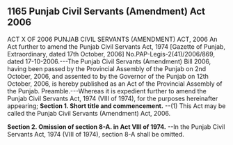 ## 1165 Punjab Civil Servants (Amendment) Act 2006
 
ACT X OF 2006
PUNJAB CIVIL SERVANTS (AMENDMENT) ACT, 2006
An Act further to amend the Punjab Civil Servants Act, 1974
[Gazette of Punjab, Extraordinary, dated 17th October, 2006]
No.PAP-Legis-2(41)/2006/869, dated 17-10-2006.---The Punjab Civil Servants (Amendment) Bill 2006, having been passed by the Provincial Assembly of the Punjab on 2nd October, 2006, and assented to by the Governor of the Punjab on 12th October, 2006, is hereby published as an Act of the Provincial Assembly of the Punjab.
Preamble.---Whereas it is expedient further to amend the Punjab Civil Servants Act, 1974 (VIII of 1974), for the purposes hereinafter appearing;
**Section 1. Short title and commencement.**
--(1) This Act may be called the Punjab Civil Servants (Amendment) Act, 2006.


**Section 2. Omission of section 8-A. in Act VIII of 1974.**
--In the Punjab Civil Servants Act, 1974 (VIII of 1974), section 8-A shall be omitted.

